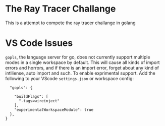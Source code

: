 # The Ray Tracer Challange 

This is a attempt to compete the ray tracer challange in golang


# VS Code Issues

`gopls`, the language server for go, does not currently support multiple modes in a single workspace by default.
This will cause all kinds of import errors and horrors, and if there is an import error, forget about any kind of intlliense, auto import and such.
To enable exprimental support. Add the following to your VScode `settings.json` or workspace config:

```
  "gopls": {
  
    "buildFlags": [
      "-tags=wireinject"
    ],
    "experimentalWorkspaceModule": true
  },
}
```